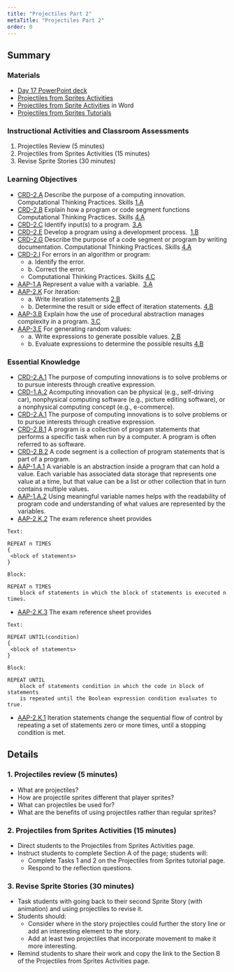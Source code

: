 ```yaml
---
title: "Projectiles Part 2"
metaTitle: "Projectiles Part 2"
order: 0
---
```


## Summary

### Materials  

* [Day 17 PowerPoint deck](https://1drv.ms/w/s!AqsgsTyHBmRBkFqE6eb8hFfDBtLb?e=Ubcegp)
* [Projectiles from Sprites Activities](/unit-3/day-17/projectiles-sprites-activities)
* [Projectiles from Sprite Activities](https://1drv.ms/w/s!AqsgsTyHBmRBkEOV8pwD1BQqvKFW?e=vOahsb) in Word
* [Projectiles from Sprites Tutorials](https://arcade.makecode.com/courses/csintro1/loops/projectile-from) 

### Instructional Activities and Classroom Assessments

1. Projectiles Review (5 minutes)
2. Projectiles from Sprites Activities (15 minutes)
3. Revise Sprite Stories (30 minutes)

### Learning Objectives 

* [CRD-2.A](https://apcentral.collegeboard.org/pdf/ap-computer-science-principles-course-and-exam-description.pdf#page=41) Describe the purpose of a computing innovation.
Computational Thinking Practices. Skills [1.A](https://apcentral.collegeboard.org/pdf/ap-computer-science-principles-course-and-exam-description.pdf#page=23)
* [CRD-2.B](https://apcentral.collegeboard.org/pdf/ap-computer-science-principles-course-and-exam-description.pdf#page=41) Explain how a program or code segment functions
Computational Thinking Practices. Skills [4.A](https://apcentral.collegeboard.org/pdf/ap-computer-science-principles-course-and-exam-description.pdf#page=23)
* [CRD-2.C](https://apcentral.collegeboard.org/pdf/ap-computer-science-principles-course-and-exam-description.pdf#page=42) Identify input(s) to a program. [3.A](https://apcentral.collegeboard.org/pdf/ap-computer-science-principles-course-and-exam-description.pdf#page=23)
* [CRD-2.E](https://apcentral.collegeboard.org/pdf/ap-computer-science-principles-course-and-exam-description.pdf#page=43) Develop a program using a development process. [1.B](https://apcentral.collegeboard.org/pdf/ap-computer-science-principles-course-and-exam-description.pdf#page=23)
* [CRD-2.G](https://apcentral.collegeboard.org/pdf/ap-computer-science-principles-course-and-exam-description.pdf#page=45) Describe the purpose of a code segment or program by writing documentation.
Computational Thinking Practices. Skills [4.A](https://apcentral.collegeboard.org/pdf/ap-computer-science-principles-course-and-exam-description.pdf#page=23)
* [CRD-2.I](https://apcentral.collegeboard.org/pdf/ap-computer-science-principles-course-and-exam-description.pdf#page=46) For errors in an algorithm or program:
    * a. Identify the error.
    * b. Correct the error.
    * Computational Thinking Practices. Skills [4.C](https://apcentral.collegeboard.org/pdf/ap-computer-science-principles-course-and-exam-description.pdf#page=23)
* [AAP-1.A](https://apcentral.collegeboard.org/pdf/ap-computer-science-principles-course-and-exam-description.pdf?course=ap-computer-science-principles#page=70) Represent a value with a variable. [3.A](https://apcentral.collegeboard.org/pdf/ap-computer-science-principles-course-and-exam-description.pdf#page=23)
* [AAP-2.K](https://apcentral.collegeboard.org/pdf/ap-computer-science-principles-course-and-exam-description.pdf?course=ap-computer-science-principles#page=83) For iteration:
    * a. Write iteration statements [2.B](https://apcentral.collegeboard.org/pdf/ap-computer-science-principles-course-and-exam-description.pdf#page=23)
    * b. Determine the result or side effect of iteration statements. [4.B](https://apcentral.collegeboard.org/pdf/ap-computer-science-principles-course-and-exam-description.pdf#page=23)
* [AAP-3.B](https://apcentral.collegeboard.org/pdf/ap-computer-science-principles-course-and-exam-description.pdf?course=ap-computer-science-principles#page=94) Explain how the use of procedural abstraction manages complexity in a program. [3.C](https://apcentral.collegeboard.org/pdf/ap-computer-science-principles-course-and-exam-description.pdf#page=23)
* [AAP-3.E](https://apcentral.collegeboard.org/pdf/ap-computer-science-principles-course-and-exam-description.pdf#page=98) For generating random values:
    * a. Write expressions to generate possible values. [2.B](https://apcentral.collegeboard.org/pdf/ap-computer-science-principles-course-and-exam-description.pdf#page=23)
    * b. Evaluate expressions to determine the possible results [4.B](https://apcentral.collegeboard.org/pdf/ap-computer-science-principles-course-and-exam-description.pdf#page=23)
 
### Essential Knowledge 

* [CRD-2.A.1](https://apcentral.collegeboard.org/pdf/ap-computer-science-principles-course-and-exam-description.pdf#page=39) The purpose of computing innovations is to solve problems or to pursue interests through creative expression.
* [CRD-1.A.2](https://apcentral.collegeboard.org/pdf/ap-computer-science-principles-course-and-exam-description.pdf#page=39) Acomputing innovation can be physical (e.g., self-driving car), nonphysical computing software (e.g., picture editing software), or a nonphysical computing concept (e.g., e-commerce).
* [CRD-2.A.1](https://apcentral.collegeboard.org/pdf/ap-computer-science-principles-course-and-exam-description.pdf#page=39) The purpose of computing innovations is to solve problems or to pursue interests through creative expression.
* [CRD-2.B.1](https://apcentral.collegeboard.org/pdf/ap-computer-science-principles-course-and-exam-description.pdf#page=41) A program is a collection of program statements that performs a specific task when run by a computer. A program is often referred to as software.
* [CRD-2.B.2](https://apcentral.collegeboard.org/pdf/ap-computer-science-principles-course-and-exam-description.pdf#page=41) A code segment is a collection of program statements that is part of a program. 
* [AAP-1.A.1](https://apcentral.collegeboard.org/pdf/ap-computer-science-principles-course-and-exam-description.pdf?course=ap-computer-science-principles#page=70) A variable is an abstraction inside a program that can hold a value. Each variable has associated data storage that represents one value at a time, but that value can be a list or other collection that in turn contains multiple values.
* [AAP-1.A.2](https://apcentral.collegeboard.org/pdf/ap-computer-science-principles-course-and-exam-description.pdf?course=ap-computer-science-principles#page=70) Using meaningful variable names helps with the readability of program code and understanding of what values are represented by the variables.
* [AAP-2.K.2](https://apcentral.collegeboard.org/pdf/ap-computer-science-principles-course-and-exam-description.pdf#page=83) The exam reference sheet provides 

```
Text:

REPEAT n TIMES
{
 <block of statements>
}

Block:

REPEAT n TIMES
    block of statements in which the block of statements is executed n times.
```

* [AAP-2.K.3](https://apcentral.collegeboard.org/pdf/ap-computer-science-principles-course-and-exam-description.pdf#page=84) The exam reference sheet provides 
```
Text: 

REPEAT UNTIL(condition) 
{ 
 <block of statements> 
} 

Block: 

REPEAT UNTIL 
    block of statements condition in which the code in block of statements
    is repeated until the Boolean expression condition evaluates to true.  
```

* [AAP-2.K.1](https://apcentral.collegeboard.org/pdf/ap-computer-science-principles-course-and-exam-description.pdf#page=83) Iteration statements change the sequential flow of control by repeating a set of statements zero or more times, until a stopping condition is met.

## Details

### 1. Projectiles review (5 minutes)

* What are projectiles?
* How are projectile sprites different that player sprites?
* What can projectiles be used for?
* What are the benefits of using projectiles rather than regular sprites?

### 2. Projectiles from Sprites Activities (15 minutes)

* Direct students to the Projectiles from Sprites Activities page.
* Instruct students to complete Section A of the page; students will:
    * Complete Tasks 1 and 2 on the Projectiles from Sprites tutorial page.
    * Respond to the reflection questions.

### 3. Revise Sprite Stories (30 minutes)

* Task students with going back to their second Sprite Story (with animation) and using projectiles to revise it.
* Students should:
    * Consider where in the story projectiles could further the story line or add an interesting element to the story.
    * Add at least two projectiles that incorporate movement to make it more interesting.
* Remind students to share their work and copy the link to the Section B of the Projectiles from Sprites Activities page.
